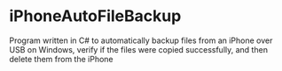 # iPhoneAutoFileBackup
Program written in C# to automatically backup files from an iPhone over USB on Windows, verify if the files were copied successfully, and then delete them from the iPhone
